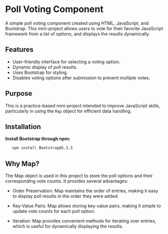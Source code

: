 # Poll Voting Component

A simple poll voting component created using HTML, JavaScript, and Bootstrap. This mini-project allows users to vote for their favorite JavaScript framework from a list of options, and displays the results dynamically.

## Features

- User-friendly interface for selecting a voting option.
- Dynamic display of poll results.
- Uses Bootstrap for styling.
- Disables voting options after submission to prevent multiple votes.

## Purpose

This is a practice-based mini-project intended to improve JavaScript skills, particularly in using the `Map` object for efficient data handling.

## Installation

**Install Bootstrap through npm:**
```sh
   npm install Bootstrap@5.3.3
```

## Why Map?

The Map object is used in this project to store the poll options and their corresponding vote counts. It provides several advantages:

- Order Preservation: Map maintains the order of entries, making it easy to display poll results in the order they were added.

- Key-Value Pairs: Map allows storing key-value pairs, making it simple to update vote counts for each poll option.

- Iteration: Map provides convenient methods for iterating over entries, which is useful for dynamically displaying the results.
